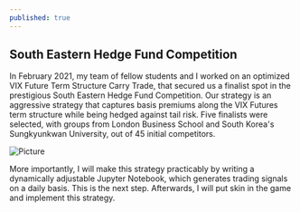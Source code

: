 ```yaml
---
published: true
---
```

## South Eastern Hedge Fund Competition


In February 2021, my team of fellow students and I worked on an optimized VIX Future Term Structure Carry Trade, that secured us a finalist spot in the prestigious South Eastern Hedge Fund Competition. Our strategy is an aggressive strategy that captures basis premiums along the VIX Futures term structure while being hedged against tail risk. Five finalists were selected, with groups from London Business School and South Korea's Sungkyunkwan University, out of 45 initial competitors.

![Picture](https://raw.githubusercontent.com/kgerding/HedgeFundChallenge/main/Vola.png?token=AKOTBZCROCDHY7GGBCPELPLARKO5S)


More importantly, I will make this strategy practicably by writing a dynamically adjustable Jupyter Notebook, which generates trading signals on a daily basis. This is the next step. Afterwards, I will put skin in the game and implement this strategy.
